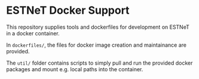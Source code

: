 # ESTNeT Docker Support
This repository supplies tools and dockerfiles for development on ESTNeT in a docker container.

In `dockerfiles/`, the files for docker image creation and maintainance are provided.


The `util/` folder contains scripts to simply pull and run the provided docker packages and mount e.g. local paths into the container.

